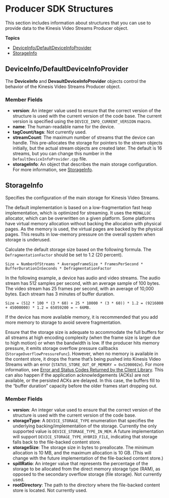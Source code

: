 # Producer SDK Structures<a name="producer-reference-structures-producer"></a>

This section includes information about structures that you can use to provide data to the Kinesis Video Streams Producer object\.

**Topics**
+ [DeviceInfo/DefaultDeviceInfoProvider](#producer-reference-structures-producer-deviceinfo)
+ [StorageInfo](#producer-reference-structures-producer-storageinfo)

## DeviceInfo/DefaultDeviceInfoProvider<a name="producer-reference-structures-producer-deviceinfo"></a>

The **DeviceInfo** and **DevaultDeviceInfoProvider** objects control the behavior of the Kinesis Video Streams Producer object\.

### Member Fields<a name="producer-reference-structures-producer-deviceinfo-fields"></a>
+ **version**: An integer value used to ensure that the correct version of the structure is used with the current version of the code base\. The current version is specified using the `DEVICE_INFO_CURRENT_VERSION` macro\.
+ **name**: The human\-readable name for the device\.
+ **tagCount/tags**: Not currently used\.
+ **streamCount**: The maximum number of streams that the device can handle\. This pre\-allocates the storage for pointers to the stream objects initially, but the actual stream objects are created later\. The default is 16 streams, but you can change this number in the `DefaultDeviceInfoProvider.cpp` file\.
+ **storageInfo**: An object that describes the main storage configuration\. For more information, see [StorageInfo](#producer-reference-structures-producer-storageinfo)\.

## StorageInfo<a name="producer-reference-structures-producer-storageinfo"></a>

Specifies the configuration of the main storage for Kinesis Video Streams\.

The default implementation is based on a low\-fragmentation fast heap implementation, which is optimized for streaming\. It uses the `MEMALLOC` allocator, which can be overwritten on a given platform\. Some platforms have virtual memory allocation without backing the allocation with physical pages\. As the memory is used, the virtual pages are backed by the physical pages\. This results in low\-memory pressure on the overall system when storage is underused\.

Calculate the default storage size based on the following formula\. The `DefragmentationFactor` should be set to 1\.2 \(20 percent\)\.

```
Size = NumberOfStreams * AverageFrameSize * FramesPerSecond * BufferDurationInSeconds * DefragmentationFactor
```

In the following example, a device has audio and video streams\. The audio stream has 512 samples per second, with an average sample of 100 bytes\. The video stream has 25 frames per second, with an average of 10,000 bytes\. Each stream has 3 minutes of buffer duration\.

```
Size = (512 * 100 * (3 * 60) + 25 * 10000 * (3 * 60)) * 1.2 = (9216000 + 45000000) * 1.2 = 65059200 = ~ 66MB.
```

If the device has more available memory, it is recommended that you add more memory to storage to avoid severe fragmentation\. 

Ensure that the storage size is adequate to accommodate the full buffers for all streams at high encoding complexity \(when the frame size is larger due to high motion\) or when the bandwidth is low\. If the producer hits memory pressure, it emits storage overflow pressure callbacks \(`StorageOverflowPressureFunc`\)\. However, when no memory is available in the content store, it drops the frame that’s being pushed into Kinesis Video Streams with an error \(`STATUS_STORE_OUT_OF_MEMORY = 0x5200002e`\)\. For more information, see [Error and Status Codes Returned by the Client Library](producer-sdk-errors.md#producer-sdk-errors-client)\. This can also happen if the application acknowledgements \(ACKs\) are not available, or the persisted ACKs are delayed\. In this case, the buffers fill to the “buffer duration” capacity before the older frames start dropping out\.

### Member Fields<a name="producer-reference-structures-producer-storageinfo-fields"></a>
+ **version**: An integer value used to ensure that the correct version of the structure is used with the current version of the code base\.
+ **storageType**: A `DEVICE_STORAGE_TYPE` enumeration that specifies the underlying backing/implementation of the storage\. Currently the only supported value is `DEVICE_STORAGE_TYPE_IN_MEM`\. A future implementation will support `DEVICE_STORAGE_TYPE_HYBRID_FILE`, indicating that storage falls back to the file\-backed content store\.
+ **storageSize**: The storage size in bytes to preallocate\. The minimum allocation is 10 MB, and the maximum allocation is 10 GB\. \(This will change with the future implementation of the file\-backed content store\.\)
+ **spillRatio**: An integer value that represents the percentage of the storage to be allocated from the direct memory storage type \(RAM\), as opposed to the secondary overflow storage \(file storage\)\. Not currently used\.
+ **rootDirectory**: The path to the directory where the file\-backed content store is located\. Not currently used\.